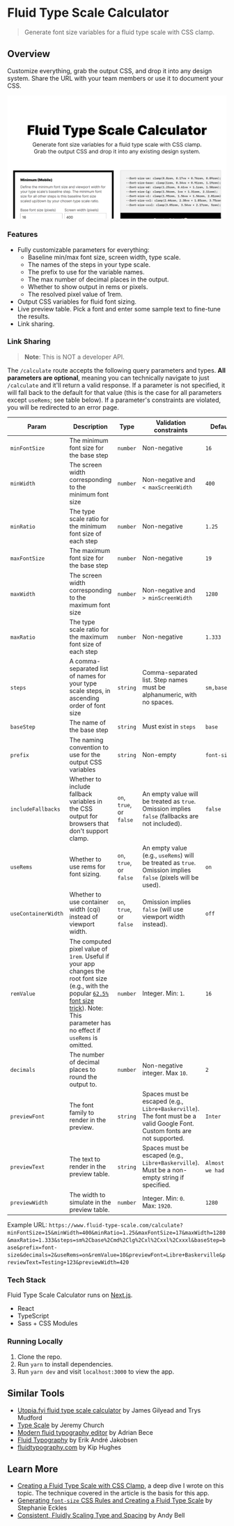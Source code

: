 # Fluid Type Scale Calculator

> Generate font size variables for a fluid type scale with CSS clamp.

## Overview

Customize everything, grab the output CSS, and drop it into any design system. Share the URL with your team members or use it to document your CSS.

![](./public/assets/images/thumbnail.png)

### Features

- Fully customizable parameters for everything:
  - Baseline min/max font size, screen width, type scale.
  - The names of the steps in your type scale.
  - The prefix to use for the variable names.
  - The max number of decimal places in the output.
  - Whether to show output in rems or pixels.
  - The resolved pixel value of 1rem.
- Output CSS variables for fluid font sizing.
- Live preview table. Pick a font and enter some sample text to fine-tune the results.
- Link sharing.

### Link Sharing

> **Note**: This is NOT a developer API.

The `/calculate` route accepts the following query parameters and types. **All parameters are optional**, meaning you can technically navigate to just `/calculate` and it'll return a valid response. If a parameter is not specified, it will fall back to the default for that value (this is the case for all parameters except `useRems`; see table below). If a parameter's constraints are violated, you will be redirected to an error page.

| Param              | Description                                                                                                                                                                                                                                                                 | Type                     | Validation constraints                                                                                                               | Default if not specified                           |
| ------------------ | --------------------------------------------------------------------------------------------------------------------------------------------------------------------------------------------------------------------------------------------------------------------------- | ------------------------ | ------------------------------------------------------------------------------------------------------------------------- | -------------------------------------------------- |
| `minFontSize`      | The minimum font size for the base step                                                                                                                                                                                                                                     | `number`                 | Non-negative                                                                                                              | `16`                                               |
| `minWidth`         | The screen width corresponding to the minimum font size                                                                                                                                                                                                                     | `number`                 | Non-negative and `< maxScreenWidth`                                                                                       | `400`                                              |
| `minRatio`         | The type scale ratio for the minimum font size of each step                                                                                                                                                                                                                 | `number`                 | Non-negative                                                                                                              | `1.25`                                             |
| `maxFontSize`      | The maximum font size for the base step                                                                                                                                                                                                                                     | `number`                 | Non-negative                                                                                                              | `19`                                               |
| `maxWidth`         | The screen width corresponding to the maximum font size                                                                                                                                                                                                                     | `number`                 | Non-negative and `> minScreenWidth`                                                                                       | `1280`                                             |
| `maxRatio`         | The type scale ratio for the maximum font size of each step                                                                                                                                                                                                                 | `number`                 | Non-negative                                                                                                              | `1.333`                                            |
| `steps`            | A comma-separated list of names for your type scale steps, in ascending order of font size                                                                                                                                                                                  | `string`                 | Comma-separated list. Step names must be alphanumeric, with no spaces.                                                    | `sm,base,md,lg,xl,xxl,xxxl`                        |
| `baseStep`         | The name of the base step                                                                                                                                                                                                                                                   | `string`                 | Must exist in `steps`                                                                                                     | `base`                                             |
| `prefix`           | The naming convention to use for the output CSS variables                                                                                                                                                                                                                   | `string`                 | Non-empty                                                                                                                 | `font-size`                                        |
| `includeFallbacks` | Whether to include fallback variables in the CSS output for browsers that don't support clamp.                                                                                                                                                                              | `on`, `true`, or `false` | An empty value will be treated as `true`. Omission implies `false` (fallbacks are not included).                          | `false`                                            |
| `useRems`          | Whether to use rems for font sizing.                                                                                                                                                                                                                                        | `on`, `true`, or `false` | An empty value (e.g., `useRems`) will be treated as `true`. Omission implies `false` (pixels will be used).               | `on`                                               |
| `useContainerWidth`          | Whether to use container width (cqi) instead of viewport width.                                                                                                                                                                                                                                        | `on`, `true`, or `false` | Omission implies `false` (will use viewport width instead).               | `off`                                               |
| `remValue`         | The computed pixel value of `1rem`. Useful if your app changes the root font size (e.g., with the popular [`62.5%` font size trick](https://www.aleksandrhovhannisyan.com/blog/62-5-percent-font-size-trick/)). Note: This parameter has no effect if `useRems` is omitted. | `number`                 | Integer. Min: `1`.                                                                                                        | `16`                                               |
| `decimals`         | The number of decimal places to round the output to.                                                                                                                                                                                                                        | `number`                 | Non-negative integer. Max `10`.                                                                                           | `2`                                                |
| `previewFont`      | The font family to render in the preview.                                                                                                                                                                                                                                   | `string`                 | Spaces must be escaped (e.g., `Libre+Baskerville`). The font must be a valid Google Font. Custom fonts are not supported. | `Inter`                                            |
| `previewText`      | The text to render in the preview table.                                                                                                                                                                                                                                    | `string`                 | Spaces must be escaped (e.g., `Libre+Baskerville`). Must be a non-empty string if specified.                              | `Almost before we knew it, we had left the ground` |
| `previewWidth`     | The width to simulate in the preview table.                                                                                                                                                                                                                                 | `number`                 | Integer. Min: `0`. Max: `1920`.                                                                                                    | `1280`                                             |

Example URL: `https://www.fluid-type-scale.com/calculate?minFontSize=15&minWidth=400&minRatio=1.25&maxFontSize=17&maxWidth=1280&maxRatio=1.333&steps=sm%2Cbase%2Cmd%2Clg%2Cxl%2Cxxl%2Cxxxl&baseStep=base&prefix=font-size&decimals=2&useRems=on&remValue=10&previewFont=Libre+Baskerville&previewText=Testing+123&previewWidth=420`

### Tech Stack

Fluid Type Scale Calculator runs on [Next.js](https://nextjs.org/).

- React
- TypeScript
- Sass + CSS Modules

### Running Locally

1. Clone the repo.
2. Run `yarn` to install dependencies.
3. Run `yarn dev` and visit `localhost:3000` to view the app.

## Similar Tools

- [Utopia.fyi fluid type scale calculator](https://utopia.fyi/type/calculator/) by James Gilyead and Trys Mudford
- [Type Scale](https://type-scale.com/) by Jeremy Church
- [Modern fluid typography editor](https://modern-fluid-typography.vercel.app/) by Adrian Bece
- [Fluid Typography](https://fluid-typography.netlify.app/) by Erik André Jakobsen
- [fluidtypography.com](https://fluidtypography.com/) by Kip Hughes

## Learn More

- [Creating a Fluid Type Scale with CSS Clamp](https://www.aleksandrhovhannisyan.com/blog/fluid-type-scale-with-css-clamp/), a deep dive I wrote on this topic. The technique covered in the article is the basis for this app.
- [Generating `font-size` CSS Rules and Creating a Fluid Type Scale](https://moderncss.dev/generating-font-size-css-rules-and-creating-a-fluid-type-scale/) by Stephanie Eckles
- [Consistent, Fluidly Scaling Type and Spacing](https://css-tricks.com/consistent-fluidly-scaling-type-and-spacing/) by Andy Bell
